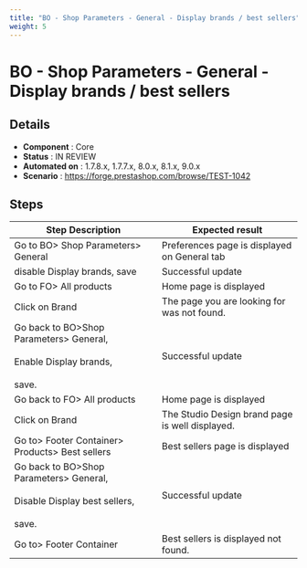 ```yaml
---
title: "BO - Shop Parameters - General - Display brands / best sellers"
weight: 5
---
```


# BO - Shop Parameters - General - Display brands / best sellers
## Details
* **Component** : Core
* **Status** : IN REVIEW
* **Automated on** : 1.7.8.x, 1.7.7.x, 8.0.x, 8.1.x, 9.0.x
* **Scenario** : https://forge.prestashop.com/browse/TEST-1042

## Steps
| Step Description | Expected result |
| ----- | ----- |
| Go to BO> Shop Parameters> General | Preferences page is displayed on General tab |
| disable Display brands, save | Successful update |
| Go to FO> All products | Home page is displayed |
| Click on Brand | The page you are looking for was not found. |
| Go back to BO>Shop Parameters> General,<br><br>Enable Display brands,<br><br>save. | Successful update |
| Go back to FO> All products | Home page is displayed |
| Click on Brand | The Studio Design brand page is well displayed. |
| Go to> Footer Container> Products> Best sellers | Best sellers page is displayed |
| Go back to BO>Shop Parameters> General,<br><br>Disable Display best sellers,<br><br>save. | Successful update |
| Go to> Footer Container | Best sellers is displayed not found. |
